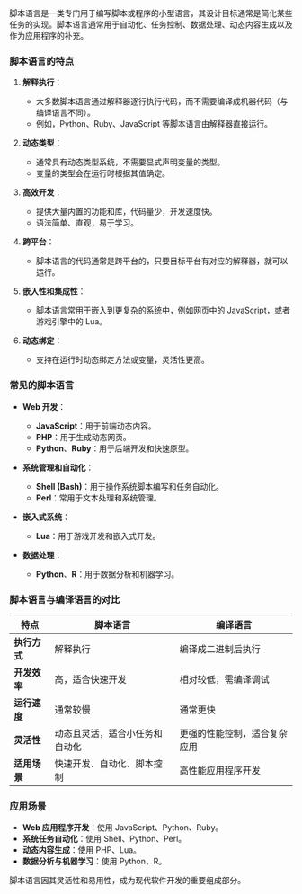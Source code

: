 脚本语言是一类专门用于编写脚本或程序的小型语言，其设计目标通常是简化某些任务的实现。脚本语言通常用于自动化、任务控制、数据处理、动态内容生成以及作为应用程序的补充。

### **脚本语言的特点**

1. **解释执行**：
    
    - 大多数脚本语言通过解释器逐行执行代码，而不需要编译成机器代码（与编译语言不同）。
    - 例如，Python、Ruby、JavaScript 等脚本语言由解释器直接运行。
2. **动态类型**：
    
    - 通常具有动态类型系统，不需要显式声明变量的类型。
    - 变量的类型会在运行时根据其值确定。
3. **高效开发**：
    
    - 提供大量内置的功能和库，代码量少，开发速度快。
    - 语法简单、直观，易于学习。
4. **跨平台**：
    
    - 脚本语言的代码通常是跨平台的，只要目标平台有对应的解释器，就可以运行。
5. **嵌入性和集成性**：
    
    - 脚本语言常用于嵌入到更复杂的系统中，例如网页中的 JavaScript，或者游戏引擎中的 Lua。
6. **动态绑定**：
    
    - 支持在运行时动态绑定方法或变量，灵活性更高。

### **常见的脚本语言**

- **Web 开发**：
    
    - **JavaScript**：用于前端动态内容。
    - **PHP**：用于生成动态网页。
    - **Python**、**Ruby**：用于后端开发和快速原型。
- **系统管理和自动化**：
    
    - **Shell (Bash)**：用于操作系统脚本编写和任务自动化。
    - **Perl**：常用于文本处理和系统管理。
- **嵌入式系统**：
    
    - **Lua**：用于游戏开发和嵌入式开发。
- **数据处理**：
    
    - **Python**、**R**：用于数据分析和机器学习。

### **脚本语言与编译语言的对比**

|**特点**|**脚本语言**|**编译语言**|
|---|---|---|
|**执行方式**|解释执行|编译成二进制后执行|
|**开发效率**|高，适合快速开发|相对较低，需编译调试|
|**运行速度**|通常较慢|通常更快|
|**灵活性**|动态且灵活，适合小任务和自动化|更强的性能控制，适合复杂应用|
|**适用场景**|快速开发、自动化、脚本控制|高性能应用程序开发|

### **应用场景**

- **Web 应用程序开发**：使用 JavaScript、Python、Ruby。
- **系统任务自动化**：使用 Shell、Python、Perl。
- **动态内容生成**：使用 PHP、Lua。
- **数据分析与机器学习**：使用 Python、R。

脚本语言因其灵活性和易用性，成为现代软件开发的重要组成部分。